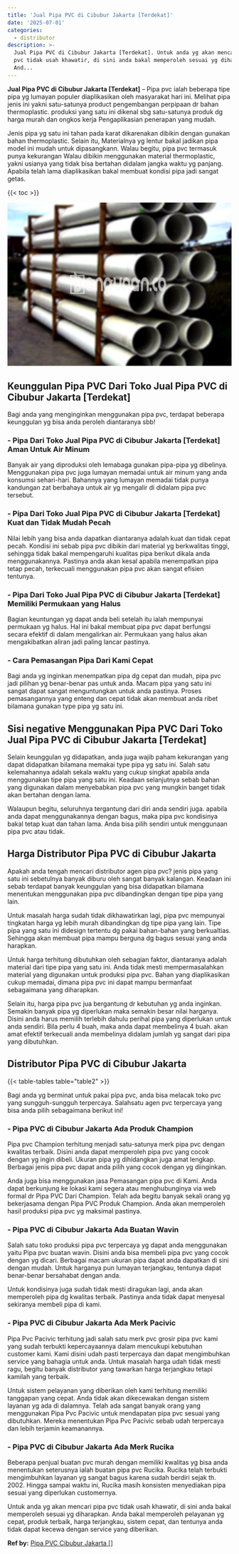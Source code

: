 ```yaml
---
title: 'Jual Pipa PVC di Cibubur Jakarta [Terdekat]'
date: '2025-07-01'
categories:
  - distributor
description: >-
  Jual Pipa PVC di Cibubur Jakarta [Terdekat]. Untuk anda yg akan mencari pipa
  pvc tidak usah khawatir, di sini anda bakal memperoleh sesuai yg diharapkan.
  And...
---
```


**Jual Pipa PVC di Cibubur Jakarta \[Terdekat\]** – Pipa pvc ialah beberapa tipe pipa yg lumayan populer diaplikasikan oleh masyarakat hari ini. Melihat pipa jenis ini yakni satu-satunya product pengembangan perpipaan dr bahan thermoplastic. produksi yang satu ini dikenal sbg satu-satunya produk dg harga murah dan ongkos kerja Pengaplikasian penerapan yang mudah.

Jenis pipa yg satu ini tahan pada karat dikarenakan dibikin dengan gunakan bahan thermoplastic. Selain itu, Materialnya yg lentur bakal jadikan pipa model ini mudah untuk dipasangkann. Walau begitu, pipa pvc termasuk punya kekurangan Walau dibikin menggunakan material thermoplastic, yakni usianya yang tidak bisa bertahan didalam jangka waktu yg panjang. Apabila telah lama diaplikasikan bakal membuat kondisi pipa jadi sangat getas.

{{< toc >}}

![Jual Pipa PVC di Cibubur Jakarta [Terdekat]](/images/jaul-pipa-pvc-42.png)

## Keunggulan Pipa PVC Dari Toko Jual Pipa PVC di Cibubur Jakarta \[Terdekat\]

Bagi anda yang menginginkan menggunakan pipa pvc, terdapat beberapa keunggulan yg bisa anda peroleh diantaranya sbb!

### \- Pipa Dari Toko Jual Pipa PVC di Cibubur Jakarta \[Terdekat\] Aman Untuk Air Minum

Banyak air yang diproduksi oleh lemabaga gunakan pipa-pipa yg dibelinya. Menggunakan pipa pvc juga lumayan memadai untuk air minum yang anda konsumsi sehari-hari. Bahannya yang lumayan memadai tidak punya kandungan zat berbahaya untuk air yg mengalir di didalam pipa pvc tersebut.

### \- Pipa Dari Toko Jual Pipa PVC di Cibubur Jakarta \[Terdekat\] Kuat dan Tidak Mudah Pecah

Nilai lebih yang bisa anda dapatkan diantaranya adalah kuat dan tidak cepat pecah. Kondisi ini sebab pipa pvc dibikin dari material yg berkwalitas tinggi, sehingga tidak bakal mempengaruhi kualitas pipa berikut dikala anda menggunakannya. Pastinya anda akan kesal apabila menempatkan pipa tetap pecah, terkecuali menggunakan pipa pvc akan sangat efisien tentunya.

### \- Pipa Dari Toko Jual Pipa PVC di Cibubur Jakarta \[Terdekat\] Memiliki Permukaan yang Halus

Bagian keuntungan yg dapat anda beli setelah itu ialah mempunyai permukaan yg halus. Hal ini bakal membuat pipa pvc dapat berfungsi secara efektif di dalam mengalirkan air. Permukaan yang halus akan mengakibatkan aliran jadi paling lancar pastinya.

### \- Cara Pemasangan Pipa Dari Kami Cepat

Bagi anda yg inginkan menempatkan pipa dg cepat dan mudah, pipa pvc jadi pilihan yg benar-benar pas untuk anda. Macam pipa yang satu ini sangat dapat sangat menguntungkan untuk anda pastinya. Proses pemasangannya yang enteng dan cepat tidak akan membuat anda ribet bilamana gunakan type pipa yg satu ini.

## Sisi negative Menggunakan Pipa PVC Dari Toko Jual Pipa PVC di Cibubur Jakarta \[Terdekat\]

Selain keunggulan yg didapatkan, anda juga wajib paham kekurangan yang dapat didapatkan bilamana memakai type pipa yg satu ini. Salah satu kelemahannya adalah sekala waktu yang cukup singkat apabila anda menggunakan tipe pipa yang satu ini. Keadaan selanjutnya sebab bahan yang digunakan dalam menyebabkan pipa pvc yang mungkin banget tidak akan bertahan dengan lama.

Walaupun begitu, seluruhnya tergantung dari diri anda sendiri juga. apabila anda dapat menggunakannya dengan bagus, maka pipa pvc kondisinya bakal tetap kuat dan tahan lama. Anda bisa pilih sendiri untuk menggunaan pipa pvc atau tidak.

## Harga Distributor Pipa PVC di Cibubur Jakarta

Apakah anda tengah mencari distributor agen pipa pvc? jenis pipa yang satu ini sebetulnya banyak diburu oleh sangat banyak kalangan. Keadaan ini sebab terdapat banyak keunggulan yang bisa didapatkan bilamana menentukan menggunakan pipa pvc dibandingkan dengan tipe pipa yang lain.

Untuk masalah harga sudah tidak dikhawatirkan lagi, pipa pvc mempunyai tingkatan harga yg lebih murah dibandingkan dg tipe pipa yang lain. Tipe pipa yang satu ini didesign tertentu dg pakai bahan-bahan yang berkualtias. Sehingga akan membuat pipa mampu berguna dg bagus sesuai yang anda harapkan.

Untuk harga terhitung dibutuhkan oleh sebagian faktor, diantaranya adalah material dari tipe pipa yang satu ini. Anda tidak mesti mempermasalahkan material yang digunakan untuk produksi pipa pvc. Bahan yang diaplikasikan cukup memadai, dimana pipa pvc ini dapat mampu bermanfaat sebagaimana yang diharapkan.

Selain itu, harga pipa pvc jua bergantung dr kebutuhan yg anda inginkan. Semakin banyak pipa yg diperlukan maka semakin besar nilai harganya. Disini anda harus memilih terlebih dahulu perihal pipa yang diperlukan untuk anda sendiri. Bila perlu 4 buah, maka anda dapat membelinya 4 buah. akan amat efektif terkecuali anda membelinya didalam jumlah yg sangat dari pipa yang dibutuhkan.

## Distributor Pipa PVC di Cibubur Jakarta

{{< table-tables table="table2" >}}

Bagi anda yg berminat untuk pakai pipa pvc, anda bisa melacak toko pvc yang sungguh-sungguh terpercaya. Salahsatu agen pvc terpercaya yang bisa anda pilih sebagaimana berikut ini!

### \- Pipa PVC di Cibubur Jakarta Ada Produk Champion

Pipa pvc Champion terhitung menjadi satu-satunya merk pipa pvc dengan kwalitas terbaik. Disini anda dapat memperoleh pipa pvc yang cocok dengan yg ingin dibeli. Ukuran pipa yg dihidangkan juga amat lengkap. Berbagai jenis pipa pvc dapat anda pilih yang cocok dengan yg diinginkan.

Anda juga bisa menggunakan jasa Pemasangan pipa pvc di Kami. Anda dapat berkunjung ke lokasi kami segera atau menghubunginya via web formal dr Pipa PVC Dari Champion. Telah ada begitu banyak sekali orang yg bekerjasama dengan Pipa PVC Produk Champion. Anda akan memperoleh hasil produksi pipa pvc yg maksimal pastinya.

### \- Pipa PVC di Cibubur Jakarta Ada Buatan Wavin

Salah satu toko produksi pipa pvc terpercaya yg dapat anda menggunakan yaitu Pipa pvc buatan wavin. Disini anda bisa membeli pipa pvc yang cocok dengan yg dicari. Berbagai macam ukuran pipa dapat anda dapatkan di sini dengan mudah. Untuk harganya pun lumayan terjangkau, tentunya dapat benar-benar bersahabat dengan anda.

Untuk kondisinya juga sudah tidak mesti diragukan lagi, anda akan memperoleh pipa dg kwalitas terbaik. Pastinya anda tidak dapat menyesal sekiranya membeli pipa di kami.

### \- Pipa PVC di Cibubur Jakarta Ada Merk Pacivic

Pipa Pvc Pacivic terhitung jadi salah satu merk pvc grosir pipa pvc kami yang sudah terbukti kepercayaannya dalam mencukupi kebutuhan customer kami. Kami disini udah pasti terpercaya dan dapat mengimbuhkan service yang bahagia untuk anda. Untuk masalah harga udah tidak mesti ragu, begitu banyak distributor yang tawarkan harga terjangkau tetapi kamilah yang terbaik.

Untuk sistem pelayanan yang diberikan oleh kami terhitung memiliki tanggapan yang cepat. Anda tidak akan dikecewakan dengan sistem layanan yg ada di dalamnya. Telah ada sangat banyak orang yang menggunakan Pipa Pvc Pacivic untuk mendapatan pipa pvc sesuai yang dibutuhkan. Mereka menentukan Pipa Pvc Pacivic sebab udah terpercaya dan lebih terjamin keamanannya.

### \- Pipa PVC di Cibubur Jakarta Ada Merk Rucika

Beberapa penjual buatan pvc murah dengan memiliki kwalitas yg bisa anda menentukan seterusnya ialah buatan pipa pvc Rucika. Rucika telah terbukti mengimbuhkan layanan yg sangat bagus karena sudah berdiri sejak th. 2002. Hingga sampai waktu ini, Rucika masih konsisten menyediakan pipa sesuai yang diperlukan customernya.

Untuk anda yg akan mencari pipa pvc tidak usah khawatir, di sini anda bakal memperoleh sesuai yg diharapkan. Anda bakal memperoleh pelayanan yg cepat, produk terbaik, harga terjangkau, sistem cepat, dan tentunya anda tidak dapat kecewa dengan service yang diberikan.

**Ref by:** [Pipa PVC Cibubur Jakarta []](https://id.wikipedia.org/wiki/Pipa)
